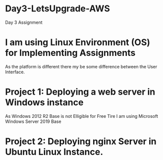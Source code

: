 # Day3-LetsUpgrade-AWS
Day 3 Assignment

# I am using Linux Environment (OS) for Implementing Assignments
As the platform is different there my be some difference between the User Interface.

# Project 1: Deploying a web server in Windows instance
As Windows 2012 R2 Base is not Elligible for Free Tire I am using Microsoft Windows Server 2019 Base

# Project 2: Deploying nginx Server in Ubuntu Linux Instance.
